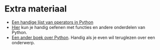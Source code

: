 # Extra materiaal

* [Een handige lijst van operators in Python][1]
* [Hier][3] kun je handig oefenen met functies en andere onderdelen van Python.
* [Een ander boek over Python][2]. Handig als je even wil teruglezen over een onderwerp.

[1]: http://www.tutorialspoint.com/python/python_basic_operators.htm
[2]: http://beastie.cs.ua.edu/cs150/book/index.html
[3]: http://cscircles.cemc.uwaterloo.ca/2-functions/
